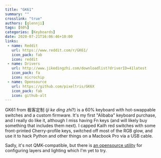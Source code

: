 ```yaml
---
title: "GK61"
summary: ""
crosslink: "true"
authors: [glennji]
tags: [60%]
categories: [Keyboards]
date: 2020-07-21T16:06:46+10:00
links:
 - name: Reddit
   url: https://www.reddit.com/r/GK61/
   icon_pack: fab
   icon: reddit
 - name: Drivers
   url: http://www.jikedingzhi.com/downloadlist?driverID=41latest
   icon_pack: fa
   icon: microchip
 - name: Opensource
   url: https://github.com/pixeltris/GK6X
   icon_pack: fab
   icon: github-alt
---
```

GK61 from 极客定制 (_ji ke ding zhi_?) is a 60% keyboard with hot-swappable switches and a custom firmware. It's my first "Alibaba"
keyboard purchase, and I really do like it, although I miss having Fn keys (and will likely buy something that includes
them next). I capped Kailh red switches with some front-printed Cherry-profile keys, switched off most of the RGB glow,
and use it to hack Python and other things on a Macbook Pro via a USB cable.

Sadly, it's not QMK-compatible, but there is [an opensource utility](https://github.com/pixeltris/GK6X) for 
configuring layers and lighting which I'm yet to try.
